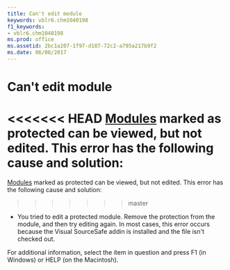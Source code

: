 ```yaml
---
title: Can't edit module
keywords: vblr6.chm1040198
f1_keywords:
- vblr6.chm1040198
ms.prod: office
ms.assetid: 2bc1a207-1f97-d187-72c2-a795a217b9f2
ms.date: 06/08/2017
---
```



# Can't edit module

<<<<<<< HEAD
[Modules](../../Glossary/vbe-glossary.md) marked as protected can be viewed, but not edited. This error has the following cause and solution:
=======
[Modules](../../Glossary/vbe-glossary.md#module) marked as protected can be viewed, but not edited. This error has the following cause and solution:
>>>>>>> master



- You tried to edit a protected module. Remove the protection from the module, and then try editing again. In most cases, this error occurs because the Visual SourceSafe addin is installed and the file isn't checked out.
    

For additional information, select the item in question and press F1 (in Windows) or HELP (on the Macintosh).

